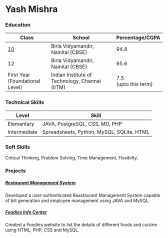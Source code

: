 # Yash Mishra
### Education

| Class 	| School 		| Percentage/CGPA 	|
|---	|---	|---	|
| [10]() 	| Birla Vidyamandir, Nainital (CBSE) 	 	| 94.8 	| 
| 12 	| Birla Vidyamandir, Nainital (CBSE) 	 	| 95.6 	| 
| First Year<br>(Foundational Level) 	| Indian Institute of Technology, Chennai (IITM) 	| 7.5<br>(upto this term) 	|

### Technical Skills

| Level         | Skill |
|---------------|-------|
| Elemantary    |JAVA, PostgreSQL, CSS, MD, PHP  |
| Intermediate  |Spreadsheets, Python, MySQL, SQLite, HTML |


### Soft Skills
Critical Thinking, Problem Solving, Time Management, Flexibilty,

### Projects

##### [Restaurant Management System]()
Developed a user-authenticated Reastaurant Management System capable of bill generation and employee management using JAVA and MySQL.
##### [Foodies Info Center]()
Created a Foodies website to list the details of different foods and cuisine
using HTML, PHP, CSS and MySQL.
